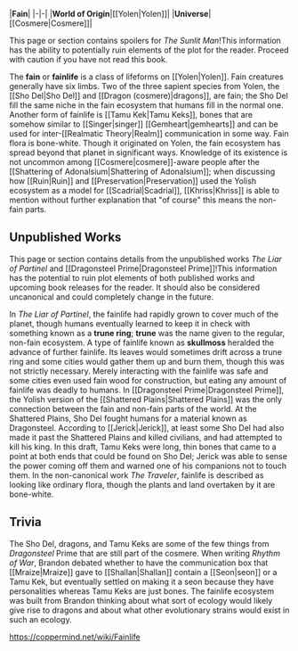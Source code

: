 |**Fain**|
|-|-|
|**World of Origin**|[[Yolen\|Yolen]]|
|**Universe**|[[Cosmere\|Cosmere]]|

This page or section contains spoilers for *The Sunlit Man*!This information has the ability to potentially ruin elements of the plot for the reader. Proceed with caution if you have not read this book.

The **fain** or **fainlife** is a class of lifeforms on [[Yolen\|Yolen]]. Fain creatures generally have six limbs.
Two of the three sapient species from Yolen, the [[Sho Del\|Sho Del]] and [[Dragon (cosmere)\|dragons]], are fain; the Sho Del fill the same niche in the fain ecosystem that humans fill in the normal one. Another form of fainlife is [[Tamu Kek\|Tamu Keks]], bones that are somehow similar to [[Singer\|singer]] [[Gemheart\|gemhearts]] and can be used for inter-[[Realmatic Theory\|Realm]] communication in some way. Fain flora is bone-white.
Though it originated on Yolen, the fain ecosystem has spread beyond that planet in significant ways. Knowledge of its existence is not uncommon among [[Cosmere\|cosmere]]-aware people after the [[Shattering of Adonalsium\|Shattering of Adonalsium]]; when discussing how [[Ruin\|Ruin]] and [[Preservation\|Preservation]] used the Yolish ecosystem as a model for [[Scadrial\|Scadrial]], [[Khriss\|Khriss]] is able to mention without further explanation that "of course" this means the non-fain parts.

## Unpublished Works
This page or section contains details from the unpublished works *The Liar of Partinel* and [[Dragonsteel Prime\|Dragonsteel Prime]]!This information has the potential to ruin plot elements of both published works and upcoming book releases for the reader. It should also be considered uncanonical and could completely change in the future.

In *The Liar of Partinel*, the fainlife had rapidly grown to cover much of the planet, though humans eventually learned to keep it in check with something known as a **trune ring**; **trune** was the name given to the regular, non-fain ecosystem. A type of fainlife known as **skullmoss** heralded the advance of further fainlife. Its leaves would sometimes drift across a trune ring and some cities would gather them up and burn them, though this was not strictly necessary. Merely interacting with the fainlife was safe and some cities even used fain wood for construction, but eating any amount of fainlife was deadly to humans.
In [[Dragonsteel Prime\|Dragonsteel Prime]], the Yolish version of the [[Shattered Plains\|Shattered Plains]] was the only connection between the fain and non-fain parts of the world. At the Shattered Plains, Sho Del fought humans for a material known as Dragonsteel. According to [[Jerick\|Jerick]], at least some Sho Del had also made it past the Shattered Plains and killed civilians, and had attempted to kill his king. In this draft, Tamu Keks were long, thin bones that came to a point at both ends that could be found on Sho Del; Jerick was able to sense the power coming off them and warned one of his companions not to touch them.
In the non-canonical work *The Traveler*, fainlife is described as looking like ordinary flora, though the plants and land overtaken by it are bone-white.

## Trivia
The Sho Del, dragons, and Tamu Keks are some of the few things from *Dragonsteel* Prime that are still part of the cosmere.
When writing *Rhythm of War*, Brandon debated whether to have the communication box that [[Mraize\|Mraize]] gave to [[Shallan\|Shallan]] contain a [[Seon\|seon]] or a Tamu Kek, but eventually settled on making it a seon because they have personalities whereas Tamu Keks are just bones.
The fainlife ecosystem was built from Brandon thinking about what sort of ecology would likely give rise to dragons and about what other evolutionary strains would exist in such an ecology.


https://coppermind.net/wiki/Fainlife